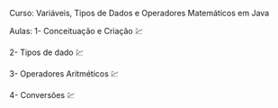 Curso:
Variáveis, Tipos de Dados e Operadores Matemáticos em Java

Aulas:
1- Conceituação e Criação  :chart:

2- Tipos de dado :chart:

3- Operadores Aritméticos :chart:

4- Conversões :chart: